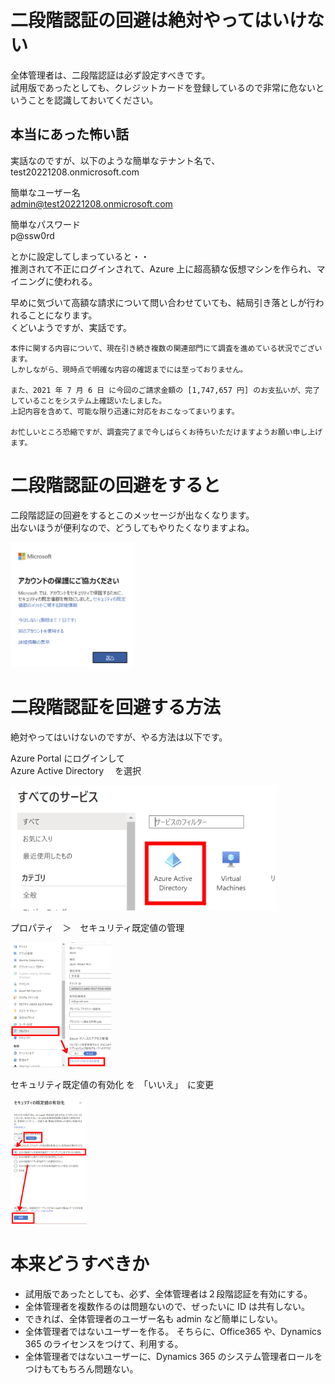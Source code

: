 # 二段階認証の回避は絶対やってはいけない

全体管理者は、二段階認証は必ず設定すべきです。  
試用版であったとしても、クレジットカードを登録しているので非常に危ないということを認識しておいてください。

## 本当にあった怖い話

実話なのですが、以下のような簡単なテナント名で、  
test20221208.onmicrosoft.com

簡単なユーザー名  
admin@test20221208.onmicrosoft.com

簡単なパスワード  
p@ssw0rd

とかに設定してしまっていると・・  
推測されて不正にログインされて、Azure 上に超高額な仮想マシンを作られ、マイニングに使われる。

早めに気づいて高額な請求について問い合わせていても、結局引き落としが行われることになります。  
くどいようですが、実話です。

```
本件に関する内容について、現在引き続き複数の関連部門にて調査を進めている状況でございます。
しかしながら、現時点で明確な内容の確認までには至っておりません。

また、2021 年 7 月 6 日 に今回のご請求金額の [1,747,657 円] のお支払いが、完了していることをシステム上確認いたしました。
上記内容を含めて、可能な限り迅速に対応をおこなってまいります。

お忙しいところ恐縮ですが、調査完了まで今しばらくお待ちいただけますようお願い申し上げます。
```

# 二段階認証の回避をすると

二段階認証の回避をするとこのメッセージが出なくなります。  
出ないほうが便利なので、どうしてもやりたくなりますよね。

<img src="22/12/08-1.png" height="200" style="object-fit:contain" />

# 二段階認証を回避する方法

絶対やってはいけないのですが、やる方法は以下です。

Azure Portal にログインして  
Azure Active Directory 　を選択

<img src="22/12/08-3.png" height="200" style="object-fit:contain" />

プロパティ　＞　セキュリティ既定値の管理

<img src="22/12/08-4.png" height="200" style="object-fit:contain" />

セキュリティ既定値の有効化 を　「いいえ」　に変更

<img src="22/12/08-5.png" height="200" style="object-fit:contain" />

# 本来どうすべきか

- 試用版であったとしても、必ず、全体管理者は２段階認証を有効にする。
- 全体管理者を複数作るのは問題ないので、ぜったいに ID は共有しない。
- できれば、全体管理者のユーザー名も admin など簡単にしない。
- 全体管理者ではないユーザーを作る。
  そちらに、Office365 や、Dynamics 365 のライセンスをつけて、利用する。
- 全体管理者ではないユーザーに、Dynamics 365 のシステム管理者ロールをつけもてもちろん問題ない。
